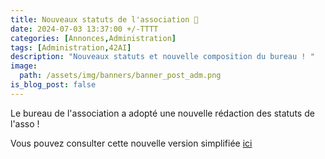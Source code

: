 ```yaml
---
title: Nouveaux statuts de l'association 🚀
date: 2024-07-03 13:37:00 +/-TTTT
categories: [Annonces,Administration]
tags: [Administration,42AI]
description: "Nouveaux statuts et nouvelle composition du bureau ! "
image:
  path: /assets/img/banners/banner_post_adm.png
is_blog_post: false
---
```


Le bureau de l'association a adopté une nouvelle rédaction des statuts de l'asso ! 



Vous pouvez consulter cette nouvelle version simplifiée [ici](https://github.com/42-AI/legal/tree/main/statuses)